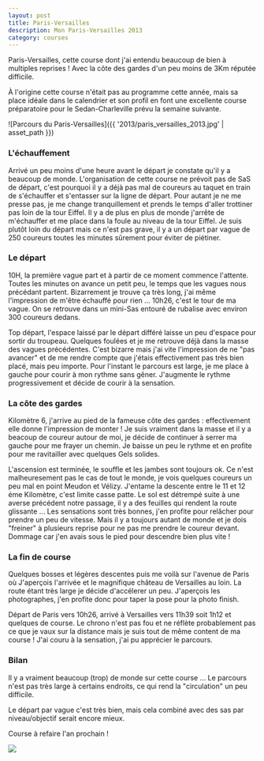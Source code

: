 ```yaml
---
layout: post
title: Paris-Versailles
description: Mon Paris-Versailles 2013
category: courses
---
```


Paris-Versailles, cette course dont j'ai entendu beaucoup de bien à multiples
reprises ! Avec la côte des gardes d'un peu moins de 3Km réputée
difficile.

À l'origine cette course n'était pas au programme cette année, mais sa place
idéale dans le calendrier et son profil en font une excellente course
préparatoire pour le Sedan-Charleville prévu la semaine suivante.

![Parcours du Paris-Versailles]({{ '2013/paris_versailles_2013.jpg' | asset_path }})

### L'échauffement

Arrivé un peu moins d'une heure avant le départ je constate qu'il y a beaucoup
de monde. L'organisation de cette course ne prévoit pas de SaS de départ, c'est
pourquoi il y a déjà pas mal de coureurs au taquet en train de s'échauffer et
s'entasser sur la ligne de départ.
Pour autant je ne me presse pas, je me change tranquillement et prends le temps
d'aller trottiner pas loin de la tour Eiffel. Il y a de plus en plus de monde
j'arrête de m'échauffer et me place dans la foule au niveau de la tour Eiffel.
Je suis plutôt loin du départ mais ce n'est pas grave, il y a un départ par
vague de 250 coureurs toutes les minutes sûrement pour éviter de piétiner.

### Le départ

10H, la première vague part et à partir de ce moment commence l'attente.
Toutes les minutes on avance un petit peu, le temps que les vagues nous
précédant partent. Bizarrement je trouve ça très long, j'ai même l'impression
de m'être échauffé pour rien ...
10h26, c'est le tour de ma vague. On se retrouve dans un mini-Sas entouré de
rubalise avec environ 300 coureurs dedans.

Top départ, l'espace laissé par le départ différé laisse un peu d'espace pour
sortir du troupeau. Quelques foulées et je me retrouve déjà dans la masse des
vagues précédentes. C'est bizarre mais j'ai vite l'impression de ne "pas avancer"
et de me rendre compte que j'étais effectivement pas très bien placé, mais peu
importe. Pour l'instant le parcours est large, je me place à gauche pour
courir à mon rythme sans gêner. J'augmente le rythme progressivement et décide
de courir à la sensation.

### La côte des gardes

Kilomètre 6, j'arrive au pied de la fameuse côte des gardes : effectivement
elle donne l'impression de monter !
Je suis vraiment dans la masse et il y a beacoup de coureur autour de moi, je
décide de continuer à serrer ma gauche pour me frayer un chemin.
Je baisse un peu le rythme et en profite pour me ravitailler avec quelques Gels
solides.

L'ascension est terminée, le souffle et les jambes sont toujours ok.
Ce n'est malheuresement pas le cas de tout le monde, je vois quelques coureurs
un peu mal en point Meudon et Vélizy.
J'entame la descente entre le 11 et 12 éme Kilomètre, c'est limite casse patte.
Le sol est détrempé suite à une averse précédent notre passage, il y a des
feuilles qui rendent la route glissante ...
Les sensations sont très bonnes, j'en profite pour relâcher pour prendre un peu
de vitesse. Mais il y a toujours autant de monde et je dois "freiner" à plusieurs
reprise pour ne pas me prendre le coureur devant. Dommage car j'en avais sous
le pied pour descendre bien plus vite !

### La fin de course

Quelques bosses et légères descentes puis me voilà sur l'avenue de Paris où
J'aperçois l'arrivée et le magnifique château de Versailles au loin.
La route étant très large je décide d'accélerer un peu.
J'aperçois les photographes, j'en profite donc pour taper la pose pour la photo
finish.

Départ de Paris vers 10h26, arrivé à Versailles vers 11h39 soit 1h12 et
quelques de course.
Le chrono n'est pas fou et ne réflète probablement pas ce que je vaux sur
la distance mais je suis tout de même content de ma course !
J'ai couru à la sensation, j'ai pu apprécier le parcours.

### Bilan

Il y a vraiment beaucoup (trop) de monde sur cette course ...
Le parcours n'est pas très large à certains endroits, ce qui rend la
"circulation" un peu difficile.

Le départ par vague c'est très bien, mais cela combiné avec des sas par
niveau/objectif serait encore mieux.

Course à refaire l'an prochain !

<img class="ctr img-thumbnail" src="https://dl.dropboxusercontent.com/u/5236486/runner.sh/img/2013/pv2013.jpg" />
